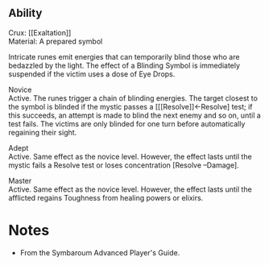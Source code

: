 ## Ability
Crux: [[Exaltation]]<br>Material: A prepared symbol

Intricate runes emit energies that can temporarily blind those who are bedazzled by the light. The effect of a Blinding Symbol is immediately suspended if the victim uses a dose of Eye Drops.

Novice<br>Active. The runes trigger a chain of blinding energies. The target closest to the symbol is blinded if the mystic passes a \[[[Resolve]]←Resolve\] test; if this succeeds, an attempt is made to blind the next enemy and so on, until a test fails. The victims are only blinded for one turn before automatically regaining their sight.

Adept<br>Active. Same effect as the novice level. However, the effect lasts until the mystic fails a Resolve test or loses concentration \[Resolve –Damage\].

Master<br>Active. Same effect as the novice level. However, the effect lasts until the afflicted regains Toughness from healing powers or elixirs.
# Notes
* From the Symbaroum Advanced Player's Guide.